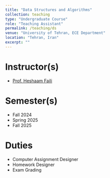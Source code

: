 ```yaml
---
title: "Data Structures and Algorithms"
collection: teaching
type: "Undergraduate Course"
role: "Teaching Assistant"
permalink: /teaching/ds
venue: "University of Tehran, ECE Department"
location: "Tehran, Iran"
excerpt: ""
---
```


Instructor(s)
======

- [Prof. Heshaam Faili](https://scholar.google.se/citations?user=m5tCFEoAAAAJ&hl=en)

Semester(s)
======

- Fall 2024
- Spring 2025
- Fall 2025

Duties
======

- Computer Assignment Designer
- Homework Designer
- Exam Grading
